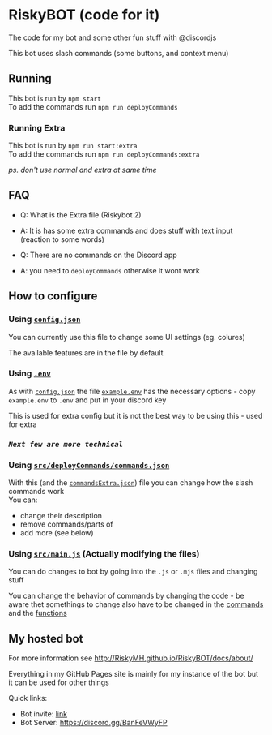 # RiskyBOT (code for it)

The code for my bot and some other fun stuff with @discordjs  

This bot uses slash commands (some buttons, and context menu)

## Running
This bot is run by `npm start`\
To add the commands run `npm run deployCommands`

### Running Extra
This bot is run by `npm run start:extra`\
To add the commands run `npm run deployCommands:extra`

*ps. don't use normal and extra at same time*

## FAQ
* Q: What is the Extra file (Riskybot 2)
* A: It is has some extra commands and does stuff with text input (reaction to some words)

* Q: There are no commands on the Discord app
* A: you need to `deployCommands` otherwise it wont work

## How to configure
### Using [`config.json`](./config.json)
You can currently use this file to change some UI settings (eg. colures)

The available features are in the file by default

### Using [`.env`](./.env)
As with [`config.json`](./config.json) the file [`example.env`](./example.env) has the necessary options - copy `example.env` to `.env` and put in your discord key

This is used for extra config but it is not the best way to be using this - used for extra

### *`Next few are more technical`*
### Using [`src/deployCommands/commands.json`](./src/deployCommands/commands.json)
With this (and the [`commandsExtra.json`](src/deployCommands/commandsExtra.json)) file you can change how the slash commands work \
You can:
- change their description
- remove commands/parts of
- add more (see below)

### Using [`src/main.js`](./src/main.js) (Actually modifying the files)
You can do changes to bot by going into the `.js` or `.mjs` files and changing stuff

You can change the behavior of commands by changing the code - be aware thet somethings to change also have to be changed in the [commands](./src/applicationCommands) and the [functions](./src/functions)

## My hosted bot
For more information see http://RiskyMH.github.io/RiskyBOT/docs/about/  

Everything in my GitHub Pages site is mainly for my instance of the bot but it can be used for other things

Quick links:
* Bot invite: [link](https://discord.com/api/oauth2/authorize?client_id=780657028695326720&scope=applications.commands)
* Bot Server: https://discord.gg/BanFeVWyFP
